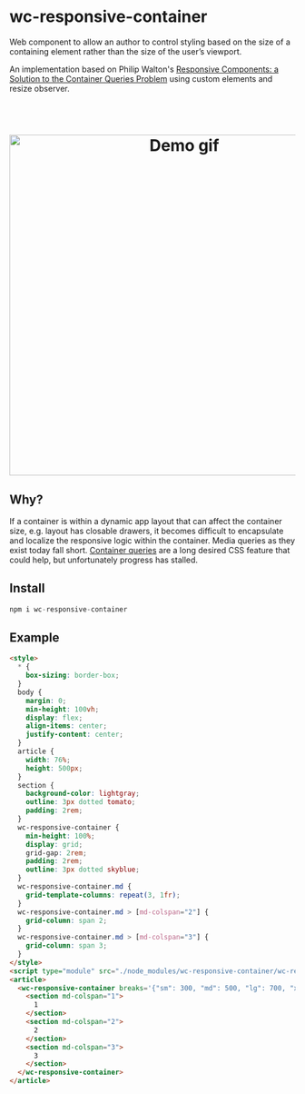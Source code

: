 # wc-responsive-container

Web component to allow an author to control styling based on the size of a containing element rather than the size of the user’s viewport.

An implementation based on Philip Walton's [Responsive Components: a Solution to the Container Queries Problem](https://philipwalton.com/articles/responsive-components-a-solution-to-the-container-queries-problem/) using custom elements and resize observer.

<h1 align="center">
  <br>
  <img width="600" src="https://raw.githubusercontent.com/pinkhominid/wc-responsive-container/master/demo.gif" alt="Demo gif">
  <br>
</h1>

## Why?
If a container is within a dynamic app layout that can affect the container size, e.g. layout has closable drawers, it becomes difficult to encapsulate and localize the responsive logic within the container. Media queries as they exist today fall short. [Container queries](https://wicg.github.io/container-queries/) are a long desired CSS feature that could help, but unfortunately progress has stalled.

## Install

```js
npm i wc-responsive-container
```

## Example

```html
<style>
  * {
    box-sizing: border-box;
  }
  body {
    margin: 0;
    min-height: 100vh;
    display: flex;
    align-items: center;
    justify-content: center;
  }
  article {
    width: 76%;
    height: 500px;
  }
  section {
    background-color: lightgray;
    outline: 3px dotted tomato;
    padding: 2rem;
  }
  wc-responsive-container {
    min-height: 100%;
    display: grid;
    grid-gap: 2rem;
    padding: 2rem;
    outline: 3px dotted skyblue;
  }
  wc-responsive-container.md {
    grid-template-columns: repeat(3, 1fr);
  }
  wc-responsive-container.md > [md-colspan="2"] {
    grid-column: span 2;
  }
  wc-responsive-container.md > [md-colspan="3"] {
    grid-column: span 3;
  }
</style>
<script type="module" src="./node_modules/wc-responsive-container/wc-responsive-container.js"></script>
<article>
  <wc-responsive-container breaks='{"sm": 300, "md": 500, "lg": 700, "xl": 900}'>
    <section md-colspan="1">
      1
    </section>
    <section md-colspan="2">
      2
    </section>
    <section md-colspan="3">
      3
    </section>
  </wc-responsive-container>
</article>
```
